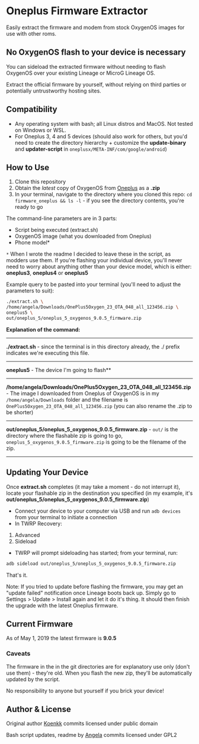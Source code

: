 # Oneplus Firmware Extractor
Easily extract the firmware and modem from stock OxygenOS images for use with other roms.

## No OxygenOS flash to your device is necessary
You can sideload the extracted firmware without needing to flash OxygenOS over your existing Lineage or MicroG Lineage OS.

Extract the official firmware by yourself, without relying on third parties or potentially untrustworthy hosting sites.

## Compatibility
- Any operating system with bash; all Linux distros and MacOS.  Not tested on Windows or WSL.
- For Oneplus 3, 4 and 5 devices (should also work for others, but you'd need to create the directory hierarchy + customize the **update-binary** and **updater-script** in `oneplusx/META-INF/com/google/android`)

## How to Use
1. Clone this repository
2. Obtain the *latest* copy of OxygenOS from [Oneplus](https://www.oneplus.com/support/softwareupgrade) as a **.zip**
3. In your terminal, navigate to the directory where you cloned this repo: `cd firmware_oneplus && ls -l` - if you see the directory contents, you're ready to go

The command-line parameters are in 3 parts:
- Script being executed (extract.sh)
- OxygenOS image (what you downloaded from Oneplus)
- Phone model*


`*` When I wrote the readme I decided to leave these in the script, as modders use them.  If you're flashing your individual device, you'll never need to worry about anything other than your device model, which is either: **oneplus3**, **oneplus4** or **oneplus5**

Example query to be pasted into your terminal (you'll need to adjust the parameters to suit):
```bash
./extract.sh \
/home/angela/Downloads/OnePlus5Oxygen_23_OTA_048_all_123456.zip \
oneplus5 \
out/oneplus_5/oneplus_5_oxygenos_9.0.5_firmware.zip
```

**Explanation of the command:**
***
**./extract.sh** - since the terminal is in this directory already, the ./ prefix indicates we're executing this file.
***
**oneplus5** - The device I'm going to flash**
***
**/home/angela/Downloads/OnePlus5Oxygen_23_OTA_048_all_123456.zip** - The image I downloaded from Oneplus of OxygenOS is in my `/home/angela/Downloads` folder and the filename is `OnePlus5Oxygen_23_OTA_048_all_123456.zip` (you can also rename the .zip to be shorter)
***
**out/oneplus_5/oneplus_5_oxygenos_9.0.5_firmware.zip** - `out/` is the directory where the flashable zip is going to go, `oneplus_5_oxygenos_9.0.5_firmware.zip` is going to be the filename of the zip.
***

## Updating Your Device
Once **extract.sh** completes (it may take a moment - do not interrupt it), locate your flashable zip in the destination you specified (in my example, it's **out/oneplus_5/oneplus_5_oxygenos_9.0.5_firmware.zip**)

- Connect your device to your computer via USB and run `adb devices` from your terminal to initiate a connection
- In TWRP Recovery:


1. Advanced
2. Sideload

- TWRP will prompt sideloading has started; from your terminal, run:
```bash
adb sideload out/oneplus_5/oneplus_5_oxygenos_9.0.5_firmware.zip
```

That's it.

Note: If you tried to update before flashing the firmware, you may get an "update failed" notification once Lineage boots back up.  Simply go to Settings > Update > Install again and let it do it's thing.  It should then finish the upgrade with the latest Oneplus firmware.

## Current Firmware
As of May 1, 2019 the latest firmware is **9.0.5**

### Caveats
The firmware in the in the git directories are for explanatory use only (don't use them) - they're old.  When you flash the new zip, they'll be automatically updated by the script.

No responsibility to anyone but yourself if you brick your device!

## Author & License
Original author [Koenkk](https://github.com/Koenkk) commits licensed under public domain

Bash script updates, readme by [Angela](https://github.com/angela-d) commits licensed under GPL2
